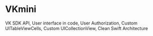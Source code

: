 # VKmini
VK SDK API, 
User interface in code, 
User Authorization, 
Custom UITableViewCells, 
Custom UICollectionView, 
Clean Swift Architecture
